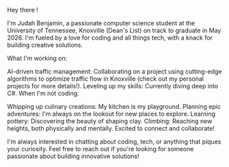Hey there !

I'm Judah Benjamin, a passionate computer science student at the University of Tennessee, Knoxville (Dean's List) on track to graduate in May 2026.  I'm fueled by a love for coding and all things tech, with a knack for building creative solutions.

What I'm working on:

AI-driven traffic management: Collaborating on a project using cutting-edge algorithms to optimize traffic flow in Knoxville (check out my personal projects for more details!).
Leveling up my skills: Currently diving deep into C#.
When I'm not coding:

Whipping up culinary creations: My kitchen is my playground.
Planning epic adventures: I'm always on the lookout for new places to explore.
Learning pottery: Discovering the beauty of shaping clay.
Climbing: Reaching new heights, both physically and mentally.
Excited to connect and collaborate!

I'm always interested in chatting about coding, tech, or anything that piques your curiosity.  Feel free to reach out if you're looking for someone passionate about building innovative solutions!

